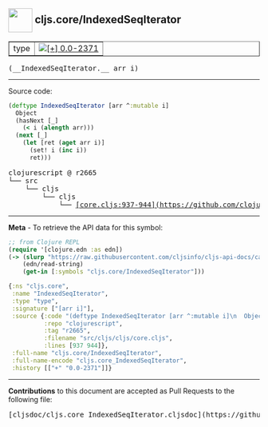 ## <img width="48px" valign="middle" src="http://i.imgur.com/Hi20huC.png"> cljs.core/IndexedSeqIterator

 <table border="1">
<tr>

<td>type</td>
<td><a href="https://github.com/cljsinfo/cljs-api-docs/tree/0.0-2371"><img valign="middle" alt="[+] 0.0-2371" src="https://img.shields.io/badge/+-0.0--2371-lightgrey.svg"></a> </td>
</tr>
</table>

 <samp>
(__IndexedSeqIterator.__ arr i)<br>
</samp>

---





Source code:

```clj
(deftype IndexedSeqIterator [arr ^:mutable i]
  Object
  (hasNext [_]
    (< i (alength arr)))
  (next [_]
    (let [ret (aget arr i)]
      (set! i (inc i))
      ret)))
```

 <pre>
clojurescript @ r2665
└── src
    └── cljs
        └── cljs
            └── <ins>[core.cljs:937-944](https://github.com/clojure/clojurescript/blob/r2665/src/cljs/cljs/core.cljs#L937-L944)</ins>
</pre>


---

__Meta__ - To retrieve the API data for this symbol:

```clj
;; from Clojure REPL
(require '[clojure.edn :as edn])
(-> (slurp "https://raw.githubusercontent.com/cljsinfo/cljs-api-docs/catalog/cljs-api.edn")
    (edn/read-string)
    (get-in [:symbols "cljs.core/IndexedSeqIterator"]))
```

```clj
{:ns "cljs.core",
 :name "IndexedSeqIterator",
 :type "type",
 :signature ["[arr i]"],
 :source {:code "(deftype IndexedSeqIterator [arr ^:mutable i]\n  Object\n  (hasNext [_]\n    (< i (alength arr)))\n  (next [_]\n    (let [ret (aget arr i)]\n      (set! i (inc i))\n      ret)))",
          :repo "clojurescript",
          :tag "r2665",
          :filename "src/cljs/cljs/core.cljs",
          :lines [937 944]},
 :full-name "cljs.core/IndexedSeqIterator",
 :full-name-encode "cljs.core_IndexedSeqIterator",
 :history [["+" "0.0-2371"]]}

```

---

__Contributions__ to this document are accepted as Pull Requests to the following file:

 <pre>
[cljsdoc/cljs.core_IndexedSeqIterator.cljsdoc](https://github.com/cljsinfo/cljs-api-docs/blob/master/cljsdoc/cljs.core_IndexedSeqIterator.cljsdoc)
</pre>

